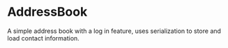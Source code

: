 # AddressBook
A simple address book with a log in feature, uses serialization to store and load contact information.
